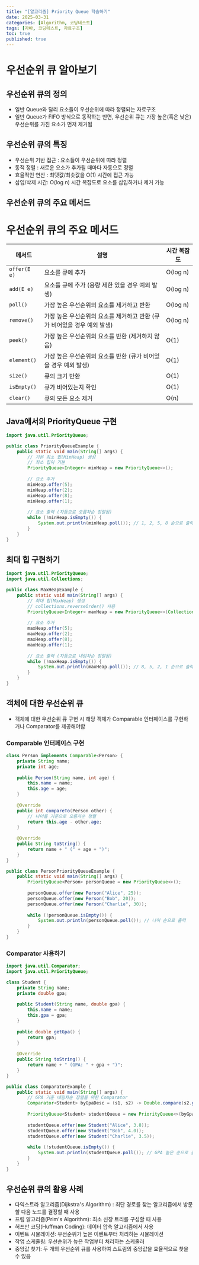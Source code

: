 ```yaml
---
title: "[알고리즘] Priority Queue 학습하기"
date: 2025-03-31
categories: [Algorithm, 코딩테스트]
tags: [자바, 코딩테스트, 자료구조]
toc: true
published: true
---
```


# 우선순위 큐 알아보기
## 우선순위 큐의 정의
- 일반 Queue와 달리 요소들이 우선순위에 따라 정렬되는 자료구조
- 일반 Queue가 FIFO 방식으로 동작하는 반면, 우선순위 큐는 가장 높은(혹은 낮은) 우선순위를 가진 요소가 먼저 제거됨

## 우선순위 큐의 특징
- 우선순위 기반 접근 : 요소들이 우선순위에 따라 정렬
- 동적 정렬 : 새로운 요소가 추가될 때마다 자동으로 정렬
- 효율적인 연산 : 최댓값/최솟값을 O(1) 시간에 접근 가능
- 삽입/삭제 시간: O(log n) 시간 복잡도로 요소를 삽입하거나 제거 가능

## 우선순위 큐의 주요 메서드
# 우선순위 큐의 주요 메서드

| 메서드 | 설명 | 시간 복잡도 |
|--------|------|------------|
| `offer(E e)` | 요소를 큐에 추가 | O(log n) |
| `add(E e)` | 요소를 큐에 추가 (용량 제한 있을 경우 예외 발생) | O(log n) |
| `poll()` | 가장 높은 우선순위의 요소를 제거하고 반환 | O(log n) |
| `remove()` | 가장 높은 우선순위의 요소를 제거하고 반환 (큐가 비어있을 경우 예외 발생) | O(log n) |
| `peek()` | 가장 높은 우선순위의 요소를 반환 (제거하지 않음) | O(1) |
| `element()` | 가장 높은 우선순위의 요소를 반환 (큐가 비어있을 경우 예외 발생) | O(1) |
| `size()` | 큐의 크기 반환 | O(1) |
| `isEmpty()` | 큐가 비어있는지 확인 | O(1) |
| `clear()` | 큐의 모든 요소 제거 | O(n) |

## Java에서의 PriorityQueue 구현

```java
import java.util.PriorityQueue;

public class PriorityQueueExample {
    public static void main(String[] args) {
        // 기본 최소 힙(MinHeap) 생성
        // 최소 힙이 기본
        PriorityQueue<Integer> minHeap = new PriorityQueue<>();
        
        // 요소 추가
        minHeap.offer(5);
        minHeap.offer(2);
        minHeap.offer(8);
        minHeap.offer(1);
        
        // 요소 출력 (자동으로 오름차순 정렬됨)
        while (!minHeap.isEmpty()) {
            System.out.println(minHeap.poll()); // 1, 2, 5, 8 순으로 출력
        }
    }
}

```

## 최대 힙 구현하기

```java
import java.util.PriorityQueue;
import java.util.Collections;

public class MaxHeapExample {
    public static void main(String[] args) {
        // 최대 힙(MaxHeap) 생성
        // collections.reverseOrder() 사용
        PriorityQueue<Integer> maxHeap = new PriorityQueue<>(Collections.reverseOrder());
        
        // 요소 추가
        maxHeap.offer(5);
        maxHeap.offer(2);
        maxHeap.offer(8);
        maxHeap.offer(1);
        
        // 요소 출력 (자동으로 내림차순 정렬됨)
        while (!maxHeap.isEmpty()) {
            System.out.println(maxHeap.poll()); // 8, 5, 2, 1 순으로 출력
        }
    }
}

```

## 객체에 대한 우선순위 큐
- 객체에 대한 우선순위 큐 구현 시  해당 객체가 Comparable 인터페이스를 구현하거나 Comparator를 제공해야함

### Comparable 인터페이스 구현
```java
class Person implements Comparable<Person> {
    private String name;
    private int age;
    
    public Person(String name, int age) {
        this.name = name;
        this.age = age;
    }
    
    @Override
    public int compareTo(Person other) {
        // 나이를 기준으로 오름차순 정렬
        return this.age - other.age;
    }
    
    @Override
    public String toString() {
        return name + " (" + age + ")";
    }
}

public class PersonPriorityQueueExample {
    public static void main(String[] args) {
        PriorityQueue<Person> personQueue = new PriorityQueue<>();
        
        personQueue.offer(new Person("Alice", 25));
        personQueue.offer(new Person("Bob", 20));
        personQueue.offer(new Person("Charlie", 30));
        
        while (!personQueue.isEmpty()) {
            System.out.println(personQueue.poll()); // 나이 순으로 출력
        }
    }
}

```

### Comparator 사용하기

```java
import java.util.Comparator;
import java.util.PriorityQueue;

class Student {
    private String name;
    private double gpa;
    
    public Student(String name, double gpa) {
        this.name = name;
        this.gpa = gpa;
    }
    
    public double getGpa() {
        return gpa;
    }
    
    @Override
    public String toString() {
        return name + " (GPA: " + gpa + ")";
    }
}

public class ComparatorExample {
    public static void main(String[] args) {
        // GPA 기준 내림차순 정렬을 위한 Comparator
        Comparator<Student> byGpaDesc = (s1, s2) -> Double.compare(s2.getGpa(), s1.getGpa());
        
        PriorityQueue<Student> studentQueue = new PriorityQueue<>(byGpaDesc);
        
        studentQueue.offer(new Student("Alice", 3.8));
        studentQueue.offer(new Student("Bob", 4.0));
        studentQueue.offer(new Student("Charlie", 3.5));
        
        while (!studentQueue.isEmpty()) {
            System.out.println(studentQueue.poll()); // GPA 높은 순으로 출력
        }
    }
}

```

## 우선순위 큐의 활용 사례
- 다익스트라 알고리즘(Dijkstra's Algorithm) : 최단 경로를 찾는 알고리즘에서 방문할 다음 노드를 결정할 때 사용
- 프림 알고리즘(Prim's Algorithm): 최소 신장 트리를 구성할 때 사용
- 허프만 코딩(Huffman Coding): 데이터 압축 알고리즘에서 사용
- 이벤트 시뮬레이션: 우선순위가 높은 이벤트부터 처리하는 시뮬레이션
- 작업 스케줄링: 우선순위가 높은 작업부터 처리하는 스케줄러
- 중앙값 찾기: 두 개의 우선순위 큐를 사용하여 스트림의 중앙값을 효율적으로 찾을 수 있음